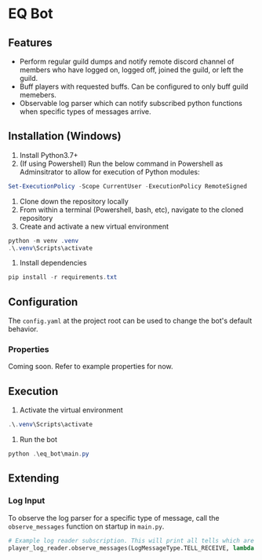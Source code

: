 # EQ Bot

## Features
- Perform regular guild dumps and notify remote discord channel of members who have logged on, logged off, joined the guild, or left the guild.
- Buff players with requested buffs. Can be configured to only buff guild memebers.
- Observable log parser which can notify subscribed python functions when specific types of messages arrive.

## Installation (Windows)

1. Install Python3.7+
1. (If using Powershell) Run the below command in Powershell as Adminsitrator to allow for execution of Python modules:
```powershell
Set-ExecutionPolicy -Scope CurrentUser -ExecutionPolicy RemoteSigned
```
1. Clone down the repository locally
1. From within a terminal (Powershell, bash, etc), navigate to the cloned repository
1. Create and activate a new virtual environment
```powershell
python -m venv .venv
.\.venv\Scripts\activate
```
1. Install dependencies
```powershell
pip install -r requirements.txt
```

## Configuration
The `config.yaml` at the project root can be used to change the bot's default behavior.

### Properties
Coming soon. Refer to example properties for now.

## Execution

1. Activate the virtual environment
```powershell
.\.venv\Scripts\activate
```

1. Run the bot
```powershell
python .\eq_bot\main.py
```
## Extending

### Log Input

To observe the log parser for a specific type of message, call the `observe_messages` function on startup in `main.py`.
```python
# Example log reader subscription. This will print all tells which are received.
player_log_reader.observe_messages(LogMessageType.TELL_RECEIVE, lambda message: message.print())
```
